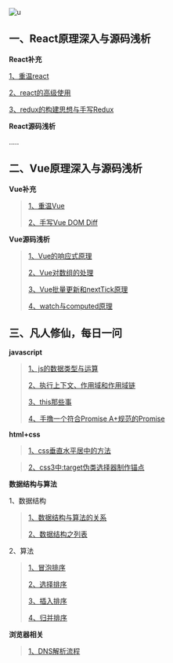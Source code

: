 ![u](https://user-images.githubusercontent.com/39695329/74309390-98663880-4da5-11ea-83b2-46c6990fec88.jpg)

## 一、React原理深入与源码浅析

**React补充**

[1、重温react](https://github.com/xiaoliuing/blog/issues/1)

[2、react的高级使用](https://github.com/xiaoliuing/blog/issues/2)

[3、redux的构建思想与手写Redux](https://github.com/xiaoliuing/blog/issues/5)

**React源码浅析**

.....


## 二、Vue原理深入与源码浅析

**Vue补充**

> [1、重温Vue](https://github.com/xiaoliuing/blog/issues/3)
> 
>[2、手写Vue DOM Diff](https://github.com/xiaoliuing/blog/issues/4)

**Vue源码浅析**

> [1、Vue的响应式原理](https://github.com/xiaoliuing/blog/issues/16)
>
> [2、Vue对数组的处理](https://github.com/xiaoliuing/blog/issues/20)
> 
> [3、Vue批量更新和nextTick原理 ](https://github.com/xiaoliuing/blog/issues/21)
>
>[4、watch与computed原理](https://github.com/xiaoliuing/blog/issues/22)

## 三、凡人修仙，每日一问

**javascript**

> [1、js的数据类型与运算](https://github.com/xiaoliuing/blog/issues/7)
> 
> [2、执行上下文、作用域和作用域链](https://github.com/xiaoliuing/blog/issues/8)
> 
> [3、this那些事](https://github.com/xiaoliuing/blog/issues/18)
> 
> [4、手撸一个符合Promise A+规范的Promise](https://github.com/xiaoliuing/blog/issues/19)

**html+css**

> [1、css垂直水平居中的方法](https://github.com/xiaoliuing/blog/issues/12)

> [2、css3中:target伪类选择器制作锚点](https://github.com/xiaoliuing/blog/issues/15)

**数据结构与算法**

1、数据结构

> [1、数据结构与算法的关系](https://github.com/xiaoliuing/blog/issues/6)
> 
> [2、数据结构之列表](https://github.com/xiaoliuing/blog/issues/9)

2、算法

> [1、冒泡排序](https://github.com/xiaoliuing/blog/issues/10)
> 
> [2、选择排序](https://github.com/xiaoliuing/blog/issues/11)
> 
> [3、插入排序](https://github.com/xiaoliuing/blog/issues/13)
> 
> [4、归并排序](https://github.com/xiaoliuing/blog/issues/14)

**浏览器相关**

>[1、DNS解析流程](https://github.com/xiaoliuing/blog/issues/17)
>
>
